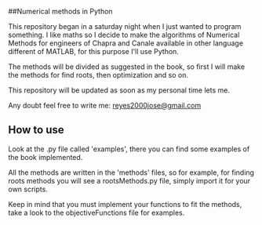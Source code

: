 ##Numerical methods in Python

This repository began in a saturday night when I just wanted to program something. I like maths so I decide to make the algorithms of Numerical Methods for engineers of Chapra and Canale available in other language different of MATLAB, for this purpose I'll use Python.

The methods will be divided as suggested in the book, so first I will make the methods for find roots, then optimization and so on.

This repository will be updated as soon as my personal time lets me.

Any doubt feel free to write me: reyes2000jose@gmail.com

## How to use

Look at the .py file called 'examples', there you can find some examples of the book implemented. 

All the methods are written in the 'methods' files, so for example, for finding roots methods  you will see a rootsMethods.py file, simply import it for your own scripts.

Keep in mind that you must implement your functions to fit the methods, take a look to the objectiveFunctions file for examples.

